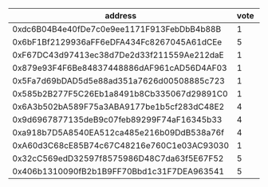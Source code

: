 address|vote|timestamp|signature
---|---|---|---
0xdc6B04B4e40fDe7c0e9ee1171F913FebDbB4b88B|1|1615297550|0x1e838a7586402c7f72a08edfbc53f80edfc86dca84469bde5a48bffab873869e4ff3b135f399a416c5b79b6a7ef062c48b9e6ef0d82108d7f501c346fc9052591c
0x6bF1Bf2129936aFF6eDFA434Fc8267045A61dCEe|5|1615297571|0x348a14bf268551e84e91e07f31da9b401d1dd4d6377db8f25b94681e69c046da5fa05f439797e48a7b7af95f41ac424601111aa53b8311cce49ff6c9c2c2c8b11b
0xF67DC43d97413ec38d7De2d33f211559Ae212daE|1|1615297623|0x7856131f532554ed0b120ae56df15f72ecaffa6cf746d634e7875389dc583f7b245dff04cba70628313485c8c80f0f8d885292bfc24262ffa4e2d9d555cb77321c
0x879e93F4F6Be84837448886dAF961cAD56D4AF03|1|1615298131|0xbff6bbec31d9c275f85e72541b1ccd745ce744c41ed27d0163815476513aad772b420b04a759e0a16dc479df92745d3a08de38251845db62891493473f90dec41c
0x5Fa7d69bDAD5d5e88ad351a7626d00508885c723|1|1615299223|0x398e649bf5fb29e3d601bd49639635a6cff7388faa86be02a6e6a9dfaa9352d143c055dc04cb6295b79149cc1167629f1b34a14bc6e72f5b53e9adc8b73db9af1b
0x585b2B277F5C26Eb1a8491b8Cb335067d29891C0|1|1615317999|0x27ec30a59873f8d8ced7a374ab8c5f2781b979c18248131c4e46e8fc882ecdcc483def3c40cfaef016852296234c74a7708f22e8fd2fea01b700172e3e41e6bc1b
0x6A3b502bA589F75a3ABA9177be1b5cf283dC48E2|4|1615319875|0x5f4ef4d4a4ebf65b6e02bbc1226afdbe2ee514bd07eb816e8f77a7171faad6cf0f73b6b9c06941a5b0fb494c0f26fcf461a40249370ce69c1605a187aa7420c51c
0x9d6967877135deB9c07feb89299F74aF16345b33|4|1615319884|0x6e5799864b3d89dcbfdcd57ba14073c6666c73fdc5ecbd491fa8919fb4f9e2ac21427e969a1efd7b1c571b12a06ba440ebaad317eebad8aace37753ce0bdbfb31b
0xa918b7D5A8540EA512ca485e216b09DdB538a76f|4|1615324810|0x115571a62d0916c977777477bb3e9a664c95894bad18fb83d7f7e983bed5328101c90a16209cc41360893e400272b2731748d2cb3e4e886263f650634717518a1c
0xA60d3C68cE85B74c67C48216e760C1e03AC93030|1|1615337765|0x023153a0c1a67f96ca59b2b2cf701dfd040138791a17351ff3184425e0eb2edc32ace686ddd1c877c870a167d0d9dcf49f0853dee0520e669fb3011e67886c971b
0x32cC569edD32597f8575986D48C7da63f5E67F52|5|1615344016|0xc2e0aa55ef001b2c0cce69877d34005add03170ef4a84e653131da2e53f35a1c6e3908a466e132dee673bfc95cfe0267d977eca8956392ba37a18c408b4bc12d1b
0x406b1310090fB2b1B9FF70Bbd1c31F7DEA963541|5|1615344638|0x1d163c30acd01f0e71841a728026d13936740a125de9b8c4693184fa57beac9949cd810e205aa6d5398c7dccfb6b2e544f2fb57dce5e99c6f370d2c4b07873e81b